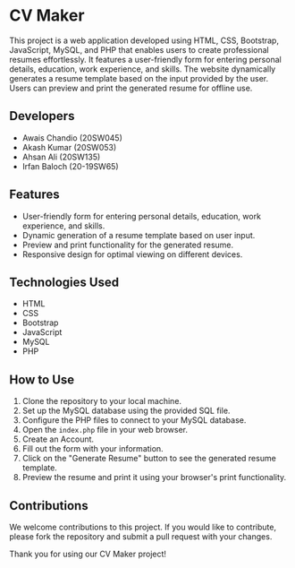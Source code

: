 # CV Maker

This project is a web application developed using HTML, CSS, Bootstrap, JavaScript, MySQL, and PHP that enables users to create professional resumes effortlessly. It features a user-friendly form for entering personal details, education, work experience, and skills. The website dynamically generates a resume template based on the input provided by the user. Users can preview and print the generated resume for offline use.

## Developers
- Awais Chandio (20SW045)
- Akash Kumar (20SW053)
- Ahsan Ali (20SW135)
- Irfan Baloch (20-19SW65)

## Features
- User-friendly form for entering personal details, education, work experience, and skills.
- Dynamic generation of a resume template based on user input.
- Preview and print functionality for the generated resume.
- Responsive design for optimal viewing on different devices.

## Technologies Used
- HTML
- CSS
- Bootstrap
- JavaScript
- MySQL
- PHP

## How to Use
1. Clone the repository to your local machine.
2. Set up the MySQL database using the provided SQL file.
3. Configure the PHP files to connect to your MySQL database.
4. Open the `index.php` file in your web browser.
5. Create an Account.
6. Fill out the form with your information.
7. Click on the "Generate Resume" button to see the generated resume template.
8. Preview the resume and print it using your browser's print functionality.

## Contributions
We welcome contributions to this project. If you would like to contribute, please fork the repository and submit a pull request with your changes.

Thank you for using our CV Maker project!
